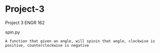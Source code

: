 # Project-3
Project 3 ENGR 162

spin.py

	A function that given an angle, will spinin that angle, clockwise is positive, counterclockwise is negative
